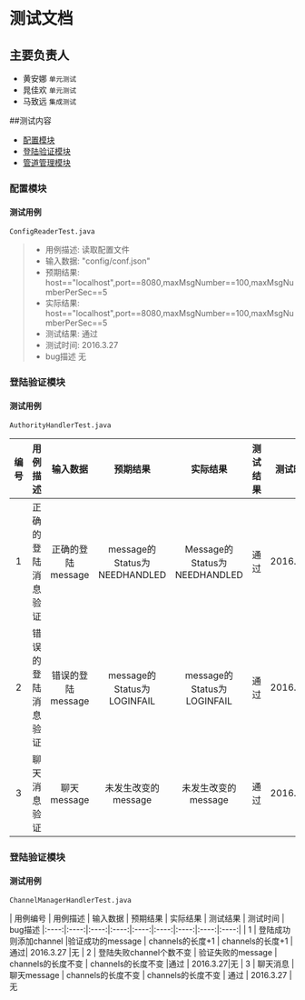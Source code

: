 # 测试文档

## 主要负责人

- 黄安娜 `单元测试`
- 晁佳欢 `单元测试`
- 马致远 `集成测试`


##测试内容

- [配置模块](#配置模块)
- [登陆验证模块](#登陆验证模块)
- [管道管理模块](#管道管理模块)

### 配置模块

#### 测试用例
`ConfigReaderTest.java`

>- 用例描述:	读取配置文件	
>- 输入数据:	"config/conf.json"
>- 预期结果:   	host=="localhost",port==8080,maxMsgNumber==100,maxMsgNumberPerSec==5
>- 实际结果:	host=="localhost",port==8080,maxMsgNumber==100,maxMsgNumberPerSec==5
>- 测试结果:	通过
>- 测试时间:	2016.3.27
>- bug描述	无   


### 登陆验证模块
#### 测试用例

`AuthorityHandlerTest.java`

| 编号 | 用例描述 | 输入数据 | 预期结果 | 实际结果 |  测试结果 | 测试时间 |
|:----:|:----:|:----:|:----:|:----:|:----:|:----:|
| 1 | 正确的登陆消息验证 |正确的登陆message | message的Status为NEEDHANDLED | Message的Status为NEEDHANDLED  | 通过| 2016.3.27 |
| 2 | 错误的登陆消息验证 | 错误的登陆message | message的Status为LOGINFAIL | message的Status为LOGINFAIL |通过 | 2016.3.27 |
| 3 | 聊天消息验证 | 聊天message | 未发生改变的message | 未发生改变的message | 通过 | 2016.3.27 |


### 登陆验证模块
#### 测试用例

`ChannelManagerHandlerTest.java`

| 用例编号 | 用例描述 | 输入数据 | 预期结果 | 实际结果 |  测试结果 | 测试时间 | bug描述
|:----:|:----:|:----:|:----:|:----:|:----:|:----:|:----:|:----:|
| 1 | 登陆成功则添加channel |验证成功的message | channels的长度+1 | channels的长度+1  | 通过| 2016.3.27 |无
| 2 | 登陆失败channel个数不变 | 验证失败的message | channels的长度不变 | channels的长度不变 |通过 | 2016.3.27|无
| 3 | 聊天消息 | 聊天message | channels的长度不变 | channels的长度不变 | 通过 | 2016.3.27 |无

